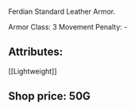 Ferdian Standard Leather Armor.

Armor Class: 3
Movement Penalty: -

## Attributes:

[[Lightweight]]

## Shop price: 50G